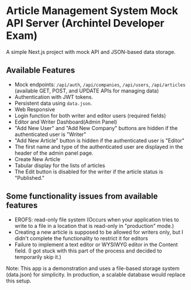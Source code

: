 # Article Management System Mock API Server (Archintel Developer Exam)

A simple Next.js project with mock API and JSON-based data storage.

## Available Features
- Mock endpoints: `/api/auth`, `/api/companies`, `/api/users`, `/api/articles` (available GET, POST, and UPDATE APIs for managing data)
- Authentication with JWT tokens.
- Persistent data using `data.json`.
- Web Responsive
- Login function for both writer and editor users (required fields)
- Editor and Writer Dashboard(Admin Panel)
- "Add New User" and "Add New Company" buttons are hidden if the authenticated user is "Writer"
- "Add New Article" button is hidden if the authenticated user is "Editor"
- The first name and type of the authenticated user are displayed in the header of the admin panel page.
- Create New Article 
- Tabular display for the lists of articles
- The Edit button is disabled for the writer if the article status is "Published."

## Some functionality issues from available features
- EROFS: read-only file system (Occurs when your application tries to write to a file in a location that is read-only in "production" mode.)
- Creating a new article is supposed to be allowed for writers only, but I didn't complete the functionality to restrict it for editors
- Failure to implement a text editor or WYSIWYG editor in the Content field. (I got stuck with this part of the process and decided to temporarily skip it.)

Note: This app is a demonstration and uses a file-based storage system (data.json) for simplicity. In production, a scalable database would replace this setup. 